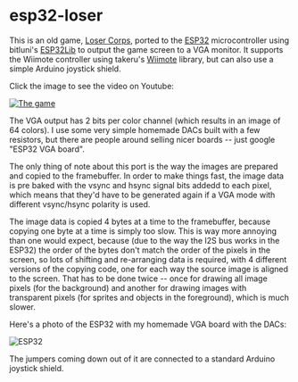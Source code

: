 # esp32-loser

This is an old game, [Loser Corps](https://github.com/moefh/loser-corps),
ported to the [ESP32](https://www.espressif.com/en/products/socs/esp32) microcontroller
using bitluni's [ESP32Lib](https://github.com/bitluni/ESP32Lib) to output the game
screen to a VGA monitor. It supports the Wiimote controller using takeru's
[Wiimote](https://github.com/takeru/Wiimote) library, but can also use a simple
Arduino joystick shield.

Click the image to see the video on Youtube:

[![The game](images/loser1.jpg)](https://www.youtube.com/watch?v=BvJ3HLKo6p4)

The VGA output has 2 bits per color channel (which results in an image of 64 colors). I use
some very simple homemade DACs built with a few resistors, but there are people around selling
nicer boards -- just google "ESP32 VGA board".

The only thing of note about this port is the way the images are prepared and copied to the
framebuffer. In order to make things fast, the image data is pre baked with the vsync and hsync
signal bits addedd to each pixel, which means that they'd have to be generated again if a VGA
mode with different vsync/hsync polarity is used.

The image data is copied 4 bytes at a time to the framebuffer, because copying one byte at a
time is simply too slow. This is way more annoying than one would expect, because (due to the
way the I2S bus works in the ESP32) the order of the bytes don't match the order of the pixels
in the screen, so lots of shifting and re-arranging data is required, with 4 different versions
of the copying code, one for each way the source image is aligned to the screen. That has to be
done twice -- once for drawing all image pixels (for the background) and another for drawing
images with transparent pixels (for sprites and objects in the foreground), which is much slower.

Here's a photo of the ESP32 with my homemade VGA board with the DACs:

![ESP32](images/loser2.jpg)

The jumpers coming down out of it are connected to a standard Arduino joystick shield.
